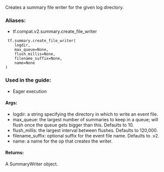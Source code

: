 Creates a summary file writer for the given log directory.
### Aliases:
- tf.compat.v2.summary.create_file_writer

```
 tf.summary.create_file_writer(
    logdir,
    max_queue=None,
    flush_millis=None,
    filename_suffix=None,
    name=None
)
```
### Used in the guide:
- Eager execution
#### Args:
- logdir: a string specifying the directory in which to write an event file.
- max_queue: the largest number of summaries to keep in a queue; will flush once the queue gets bigger than this. Defaults to 10.
- flush_millis: the largest interval between flushes. Defaults to 120,000.
- filename_suffix: optional suffix for the event file name. Defaults to .v2.
- name: a name for the op that creates the writer.
#### Returns:
A SummaryWriter object.
